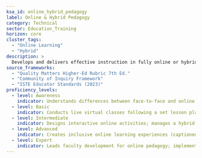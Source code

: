 ```yaml
---  
ksa_id: online_hybrid_pedagogy  
label: Online & Hybrid Pedagogy  
category: Technical  
sector: Education_Training  
horizon: core
cluster_tags:
  - "Online Learning"
  - "Hybrid"
description: >  
  Develops and delivers effective instruction in fully online or hybrid (blended) learning environments; masters virtual classroom management, student engagement through video conferencing, discussion forums, and adaptive learning platforms, ensuring accessibility and inclusion.  
source_frameworks:
  - "Quality Matters Higher-Ed Rubric 7th Ed."
  - "Community of Inquiry Framework"  
  - "ISTE Educator Standards (2023)"  
proficiency_levels:  
  - level: Awareness  
    indicator: Understands differences between face-to-face and online teaching; familiar with basic virtual classroom tools (video calls, forums).  
  - level: Basic  
    indicator: Conducts live virtual classes following a set lesson plan; utilizes simple features like screen-sharing, breakout rooms, polls, discussion boards and polls to engage students.  
  - level: Intermediate  
    indicator: Designs interactive online activities; manages a hybrid class (simultaneous in-person and remote students) smoothly, using an LMS to coordinate materials; fosters cognitive, social, and teaching presence.  
  - level: Advanced  
    indicator: Creates inclusive online learning experiences (captioned videos, modular content for self-paced learning); actively uses student data from platforms to personalize support.  
  - level: Expert  
    indicator: Leads faculty development for online pedagogy; implements institution-wide e-learning strategies; evaluates and selects advanced EdTech tools in line with ISTE standards.  
---  
```

